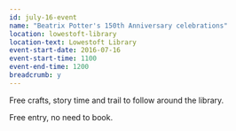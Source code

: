 ```yaml
---
id: july-16-event
name: "Beatrix Potter's 150th Anniversary celebrations"
location: lowestoft-library
location-text: Lowestoft Library
event-start-date: 2016-07-16
event-start-time: 1100
event-end-time: 1200
breadcrumb: y
---
```

Free crafts, story time and trail to follow around the library.

Free entry, no need to book.
